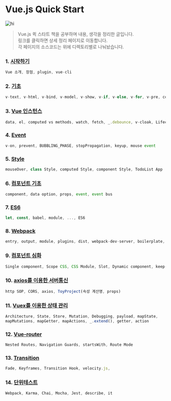 Vue.js Quick Start
================================

![hi](https://mblogthumb-phinf.pstatic.net/MjAxNzExMTFfMTMw/MDAxNTEwMzQ4OTg4MzIw.7v_7u_X7BNggnbyUjG3AZ38sjGVEgPfrcke9jdpnxtMg.W-asbiDqM15re0c7jTCn5iZh3L8pN3P8M-RjKa5gLU0g.JPEG.jhc9639/KakaoTalk_20171111_062022190.jpg?type=w2)

>Vue.js 퀵 스타트 책을 공부하며 내용, 생각을 정리한 글입니다.<br/>
>링크를 클릭하면 상세 정리 페이지로 이동합니다. <br/>
>각 페이지의 소스코드는 위에 디렉토리별로 나눠놨습니다. 

### 1. [시작하기](http://1ilsang.blog.me/221139347379)
```javascript
Vue 소개, 장점, plugin, vue-cli
```

### 2. [기초](http://1ilsang.blog.me/221249302573)
```javascript
v-text, v-html, v-bind, v-model, v-show, v-if, v-else, v-for, v-pre, computed, Search Filter
```

### 3. [Vue 인스턴스](http://1ilsang.blog.me/221250523238)
```javascript 
data, el, computed vs methods, watch, fetch, _.debounce, v-cloak, Lifecycle
```

### 4. [Event](http://1ilsang.blog.me/221254097398)
```javascript
v-on, prevent, BUBBLING_PHASE, stopPropagation, keyup, mouse event 
```

### 5. [Style](http://1ilsang.blog.me/221254160523)
```javascript
mouseOver, class Style, computed Style, component Style, TodoList App
```

### 6. [컴포넌트 기초](http://1ilsang.blog.me/221254980087)
```javascript
component, data option, props, event, event bus
```

### 7. [ES6](http://1ilsang.blog.me/221255052445)
```javascript
let, const, babel, module, ..., ES6
```

### 8. [Webpack](http://1ilsang.blog.me/221255628941)
```javascript
entry, output, module, plugins, dist, webpack-dev-server, boilerplate, pwa
```

### 9. [컴포넌트 심화](http://1ilsang.blog.me/221255898006)
```javascript
Single component, Scope CSS, CSS Module, Slot, Dynamic component, keep-alive, RecursiveComponent
```

### 10. [axios를 이용한 서버통신](http://1ilsang.blog.me/221256891092)
```javascript
http SOP, CORS, axios, ToyProject(속성 계산명, props)
```

### 11. [Vuex를 이용한 상태 관리](http://1ilsang.blog.me/221257522302)
```javascript
Architecture, State, Store, Mutation, Debugging, payload, mapState,
mapMutations, mapGetter, mapActions, _.extend(), getter, action
```

### 12. [Vue-router](http://1ilsang.blog.me/221261528638)
```javascript
Nested Routes, Navigation Guards, startsWith, Route Mode 
```

### 13. [Transition]()
```javascript
Fade, Keyframes, Transition Hook, velocity.js, 
```

### 14. [단위테스트]()
```javascript
Webpack, Karma, Chai, Mocha, Jest, describe, it
```